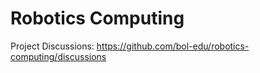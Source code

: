 # Robotics Computing
Project Discussions: https://github.com/bol-edu/robotics-computing/discussions
